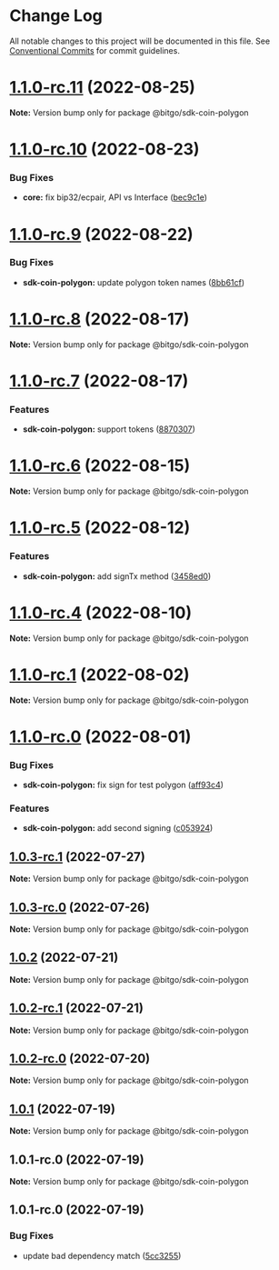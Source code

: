 # Change Log

All notable changes to this project will be documented in this file.
See [Conventional Commits](https://conventionalcommits.org) for commit guidelines.

# [1.1.0-rc.11](https://github.com/BitGo/BitGoJS/compare/@bitgo/sdk-coin-polygon@1.1.0-rc.10...@bitgo/sdk-coin-polygon@1.1.0-rc.11) (2022-08-25)

**Note:** Version bump only for package @bitgo/sdk-coin-polygon





# [1.1.0-rc.10](https://github.com/BitGo/BitGoJS/compare/@bitgo/sdk-coin-polygon@1.1.0-rc.9...@bitgo/sdk-coin-polygon@1.1.0-rc.10) (2022-08-23)


### Bug Fixes

* **core:** fix bip32/ecpair, API vs Interface ([bec9c1e](https://github.com/BitGo/BitGoJS/commit/bec9c1e6ff0c23108dc27e171abdd3e4d2cfdfb1))





# [1.1.0-rc.9](https://github.com/BitGo/BitGoJS/compare/@bitgo/sdk-coin-polygon@1.1.0-rc.8...@bitgo/sdk-coin-polygon@1.1.0-rc.9) (2022-08-22)


### Bug Fixes

* **sdk-coin-polygon:** update polygon token names ([8bb61cf](https://github.com/BitGo/BitGoJS/commit/8bb61cf2112a668255746366a32f8e5c8105a481))





# [1.1.0-rc.8](https://github.com/BitGo/BitGoJS/compare/@bitgo/sdk-coin-polygon@1.1.0-rc.7...@bitgo/sdk-coin-polygon@1.1.0-rc.8) (2022-08-17)

**Note:** Version bump only for package @bitgo/sdk-coin-polygon





# [1.1.0-rc.7](https://github.com/BitGo/BitGoJS/compare/@bitgo/sdk-coin-polygon@1.1.0-rc.6...@bitgo/sdk-coin-polygon@1.1.0-rc.7) (2022-08-17)


### Features

* **sdk-coin-polygon:** support tokens ([8870307](https://github.com/BitGo/BitGoJS/commit/8870307b63f460031019aecf30c60df4f2c0a112))





# [1.1.0-rc.6](https://github.com/BitGo/BitGoJS/compare/@bitgo/sdk-coin-polygon@1.1.0-rc.5...@bitgo/sdk-coin-polygon@1.1.0-rc.6) (2022-08-15)

**Note:** Version bump only for package @bitgo/sdk-coin-polygon





# [1.1.0-rc.5](https://github.com/BitGo/BitGoJS/compare/@bitgo/sdk-coin-polygon@1.1.0-rc.4...@bitgo/sdk-coin-polygon@1.1.0-rc.5) (2022-08-12)


### Features

* **sdk-coin-polygon:** add signTx method ([3458ed0](https://github.com/BitGo/BitGoJS/commit/3458ed0f10d46489be5f1765679a8de3e786b020))





# [1.1.0-rc.4](https://github.com/BitGo/BitGoJS/compare/@bitgo/sdk-coin-polygon@1.1.0-rc.3...@bitgo/sdk-coin-polygon@1.1.0-rc.4) (2022-08-10)

**Note:** Version bump only for package @bitgo/sdk-coin-polygon





# [1.1.0-rc.1](https://github.com/BitGo/BitGoJS/compare/@bitgo/sdk-coin-polygon@1.1.0-rc.0...@bitgo/sdk-coin-polygon@1.1.0-rc.1) (2022-08-02)

**Note:** Version bump only for package @bitgo/sdk-coin-polygon





# [1.1.0-rc.0](https://github.com/BitGo/BitGoJS/compare/@bitgo/sdk-coin-polygon@1.0.3-rc.1...@bitgo/sdk-coin-polygon@1.1.0-rc.0) (2022-08-01)


### Bug Fixes

* **sdk-coin-polygon:** fix sign for test polygon ([aff93c4](https://github.com/BitGo/BitGoJS/commit/aff93c4f97d6685b12a702df5a1d804537049d2a))


### Features

* **sdk-coin-polygon:** add second signing ([c053924](https://github.com/BitGo/BitGoJS/commit/c05392483224194fc9aa97f02592534d25ef9ade))





## [1.0.3-rc.1](https://github.com/BitGo/BitGoJS/compare/@bitgo/sdk-coin-polygon@1.0.3-rc.0...@bitgo/sdk-coin-polygon@1.0.3-rc.1) (2022-07-27)

**Note:** Version bump only for package @bitgo/sdk-coin-polygon





## [1.0.3-rc.0](https://github.com/BitGo/BitGoJS/compare/@bitgo/sdk-coin-polygon@1.0.2...@bitgo/sdk-coin-polygon@1.0.3-rc.0) (2022-07-26)

**Note:** Version bump only for package @bitgo/sdk-coin-polygon





## [1.0.2](https://github.com/BitGo/BitGoJS/compare/@bitgo/sdk-coin-polygon@1.0.2-rc.1...@bitgo/sdk-coin-polygon@1.0.2) (2022-07-21)

**Note:** Version bump only for package @bitgo/sdk-coin-polygon





## [1.0.2-rc.1](https://github.com/BitGo/BitGoJS/compare/@bitgo/sdk-coin-polygon@1.0.2-rc.0...@bitgo/sdk-coin-polygon@1.0.2-rc.1) (2022-07-21)

**Note:** Version bump only for package @bitgo/sdk-coin-polygon





## [1.0.2-rc.0](https://github.com/BitGo/BitGoJS/compare/@bitgo/sdk-coin-polygon@1.0.1...@bitgo/sdk-coin-polygon@1.0.2-rc.0) (2022-07-20)

**Note:** Version bump only for package @bitgo/sdk-coin-polygon





## [1.0.1](https://github.com/BitGo/BitGoJS/compare/@bitgo/sdk-coin-polygon@1.0.1-rc.0...@bitgo/sdk-coin-polygon@1.0.1) (2022-07-19)

**Note:** Version bump only for package @bitgo/sdk-coin-polygon





## 1.0.1-rc.0 (2022-07-19)

**Note:** Version bump only for package @bitgo/sdk-coin-polygon

## 1.0.1-rc.0 (2022-07-19)

### Bug Fixes

- update bad dependency match ([5cc3255](https://github.com/BitGo/BitGoJS/commit/5cc3255aecba1ffb112da3ba10d8d36d2074b3e3))
